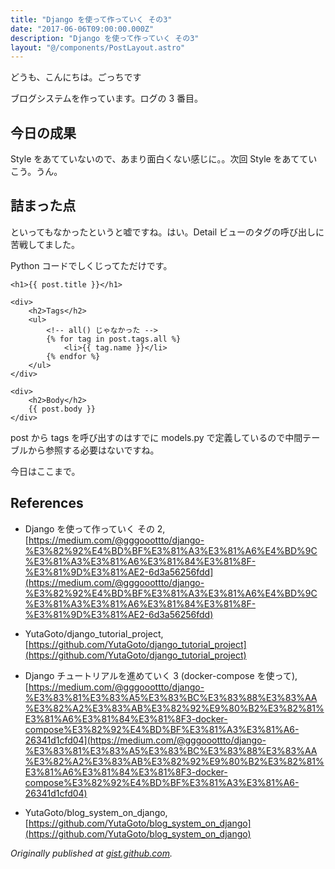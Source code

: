 ```yaml
---
title: "Django を使って作っていく その3"
date: "2017-06-06T09:00:00.000Z"
description: "Django を使って作っていく その3"
layout: "@/components/PostLayout.astro"
---
```


どうも、こんにちは。ごっちです

ブログシステムを作っています。ログの 3 番目。

## 今日の成果

Style をあてていないので、あまり面白くない感じに。。次回 Style をあてていこう。うん。

## 詰まった点

といってもなかったというと嘘ですね。はい。Detail ビューのタグの呼び出しに苦戦してました。

Python コードでしくじってただけです。

    <h1>{{ post.title }}</h1>

    <div>
        <h2>Tags</h2>
        <ul>
            <!-- all() じゃなかった -->
            {% for tag in post.tags.all %}
                <li>{{ tag.name }}</li>
            {% endfor %}
        </ul>
    </div>

    <div>
        <h2>Body</h2>
        {{ post.body }}
    </div>

post から tags を呼び出すのはすでに models.py で定義しているので中間テーブルから参照する必要はないですね。

今日はここまで。

## References

- Django を使って作っていく その 2, [https://medium.com/@gggooottto/django-%E3%82%92%E4%BD%BF%E3%81%A3%E3%81%A6%E4%BD%9C%E3%81%A3%E3%81%A6%E3%81%84%E3%81%8F-%E3%81%9D%E3%81%AE2-6d3a56256fdd](https://medium.com/@gggooottto/django-%E3%82%92%E4%BD%BF%E3%81%A3%E3%81%A6%E4%BD%9C%E3%81%A3%E3%81%A6%E3%81%84%E3%81%8F-%E3%81%9D%E3%81%AE2-6d3a56256fdd)

- YutaGoto/django_tutorial_project, [https://github.com/YutaGoto/django_tutorial_project](https://github.com/YutaGoto/django_tutorial_project)

- Django チュートリアルを進めていく 3 (docker-compose を使って), [https://medium.com/@gggooottto/django-%E3%83%81%E3%83%A5%E3%83%BC%E3%83%88%E3%83%AA%E3%82%A2%E3%83%AB%E3%82%92%E9%80%B2%E3%82%81%E3%81%A6%E3%81%84%E3%81%8F3-docker-compose%E3%82%92%E4%BD%BF%E3%81%A3%E3%81%A6-26341d1cfd04](https://medium.com/@gggooottto/django-%E3%83%81%E3%83%A5%E3%83%BC%E3%83%88%E3%83%AA%E3%82%A2%E3%83%AB%E3%82%92%E9%80%B2%E3%82%81%E3%81%A6%E3%81%84%E3%81%8F3-docker-compose%E3%82%92%E4%BD%BF%E3%81%A3%E3%81%A6-26341d1cfd04)

- YutaGoto/blog_system_on_django, [https://github.com/YutaGoto/blog_system_on_django](https://github.com/YutaGoto/blog_system_on_django)

_Originally published at [gist.github.com](https://gist.github.com/YutaGoto/b6e1f19df880ec2922dc558fea77b2e6)._
